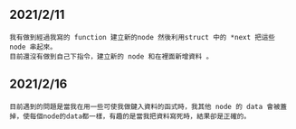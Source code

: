 ## 2021/2/11
    我有做到經過我寫的 function 建立新的node 然後利用struct 中的 *next 把這些 node 串起來。
    目前還沒有做到自己下指令，建立新的 node 和在裡面新增資料 。  
## 2021/2/16
	目前遇到的問題是當我在用一些可使我做鍵入資料的函式時，我其他 node 的 data 會被蓋掉，使每個node的data都一樣，有趣的是當我把資料寫死時，結果卻是正確的。
